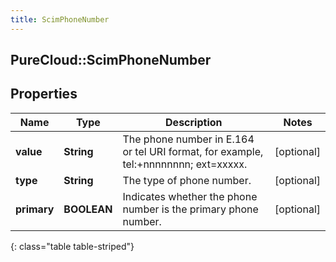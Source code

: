 ```yaml
---
title: ScimPhoneNumber
---
```

## PureCloud::ScimPhoneNumber

## Properties

|Name | Type | Description | Notes|
|------------ | ------------- | ------------- | -------------|
| **value** | **String** | The phone number in E.164 or tel URI format, for example, tel:+nnnnnnnn; ext=xxxxx. | [optional] |
| **type** | **String** | The type of phone number. | [optional] |
| **primary** | **BOOLEAN** | Indicates whether the phone number is the primary phone number. | [optional] |
{: class="table table-striped"}


